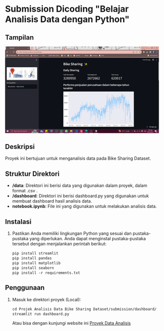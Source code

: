 # Submission Dicoding "Belajar Analisis Data dengan Python"

## Tampilan
![Bike Sharing Dashboard Streamlit Preview](https://raw.githubusercontent.com/ariniamsr/bike-sharing/main/preview.png)

## Deskripsi

Proyek ini bertujuan untuk menganalisis data pada Bike Sharing Dataset.

## Struktur Direktori

- **/data**: Direktori ini berisi data yang digunakan dalam proyek, dalam format .csv .
- **/dashboard**: Direktori ini berisi dashboard.py yang digunakan untuk membuat dashboard hasil analisis data.
- **notebook.ipynb**: File ini yang digunakan untuk melakukan analisis data.

## Instalasi

1. Pastikan Anda memiliki lingkungan Python yang sesuai dan pustaka-pustaka yang diperlukan. Anda dapat menginstal pustaka-pustaka tersebut dengan menjalankan perintah berikut:

    ```shell
    pip install streamlit
    pip install pandas
    pip install matplotlib
    pip install seaborn
    pip install -r requirements.txt
    ```

## Penggunaan
1. Masuk ke direktori proyek (Local):

    ```shell
    cd Projek Analisis Data Bike Sharing Dataset/submission/dashboard/
    streamlit run dashboard.py
    ```
    Atau bisa dengan kunjungi website ini [Proyek Data Analisis](https://bike-sharing-ariniamsr.streamlit.app/)
